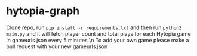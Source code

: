 # hytopia-graph
 
Clone repo, run `pip install -r requirements.txt` and then run `python3 main.py` and it will fetch player count and total plays for each Hytopia game in gameurls.json every 5 minutes
\n
To add your own game please make a pull request with your new gameurls.json
